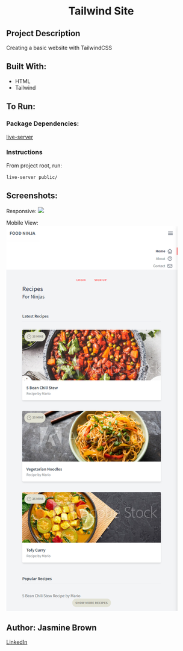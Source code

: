 <h1 align="center">Tailwind Site</h1>

## Project Description
Creating a basic website with TailwindCSS

## Built With:
- HTML
- Tailwind

## To Run:

### Package Dependencies:
[live-server](https://www.npmjs.com/package/live-server)

### Instructions
From project root, run:
```
live-server public/
```

## Screenshots:
Responsive:
![](site.gif)

Mobile View:
![](site-mobile-nav-open.png)

## Author: Jasmine Brown
[LinkedIn](https://linkedin.com/in/jmbrown864/)